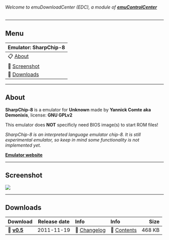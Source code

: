 ###### Welcome to emuDownloadCenter (EDC), a module of [**emuControlCenter**](https://github.com/PhoenixInteractiveNL/emuControlCenter/wiki/)
***
## Menu
| **Emulator: SharpChip-8** |
|:---------|
| :clipboard: [About](#about) |
| :sunrise: [Screenshot](#screenshot) |
| :floppy_disk: [Downloads](#downloads) |
***
## About
**SharpChip-8** is a emulator for **Unknown** made by **Yannick Comte aka Demonixis**, license: **GNU GPLv2**

This emulator does **NOT** specificly need BIOS image(s) to start ROM files!

_SharpChip-8 is an interpreted language emulator chip-8. It is still experimental emulator, so keep in mind some functionality is not implemented yet._

[**Emulator website**](http://sharpchip8.codeplex.com/)
***
## Screenshot
![](https://raw.githubusercontent.com/PhoenixInteractiveNL/emuDownloadCenter/master/hooks/sharpchip8/screen.jpg)
***
## Downloads
| Download | Release date  | Info       | Info       | Size       |
|:---------|:-------------:|:-----------|:-----------|-----------:|
| :floppy_disk: [**v0.5**](https://github.com/PhoenixInteractiveNL/edc-repo0002/raw/master/sharpchip8/0.5.7z) | 2011-11-19 | :page_facing_up: [Changelog](https://github.com/PhoenixInteractiveNL/edc-repo0002/blob/master/sharpchip8/0.5_changelog.txt) | :mag_right: [Contents](https://github.com/PhoenixInteractiveNL/edc-repo0002/blob/master/sharpchip8/0.5_contents.txt) | 468 KB |
